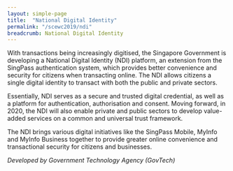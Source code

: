 ```yaml
---
layout: simple-page
title:  "National Digital Identity"
permalink: "/scewc2019/ndi"
breadcrumb: National Digital Identity
---
```


With transactions being increasingly digitised, the Singapore Government is developing a National Digital Identity (NDI) platform, an extension from the SingPass authentication system, which provides better convenience and security for citizens when transacting online. The NDI allows citizens a single digital identity to transact with both the public and private sectors.

Essentially, NDI serves as a secure and trusted digital credential, as well as a platform for authentication, authorisation and consent. Moving forward, in 2020, the NDI will also enable private and public sectors to develop value-added services on a common and universal trust framework.

The NDI brings various digital initiatives like the SingPass Mobile, MyInfo and MyInfo Business together to provide greater online convenience and transactional security for citizens and businesses.

*Developed by Government Technology Agency (GovTech)*

